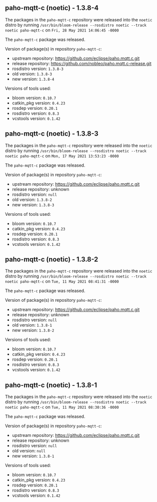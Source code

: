 ## paho-mqtt-c (noetic) - 1.3.8-4

The packages in the `paho-mqtt-c` repository were released into the `noetic` distro by running `/usr/bin/bloom-release --rosdistro noetic --track noetic paho-mqtt-c` on `Fri, 28 May 2021 14:06:45 -0000`

The `paho-mqtt-c` package was released.

Version of package(s) in repository `paho-mqtt-c`:

- upstream repository: https://github.com/eclipse/paho.mqtt.c.git
- release repository: https://github.com/nobleo/paho.mqtt.c-release.git
- rosdistro version: `1.3.8-3`
- old version: `1.3.8-3`
- new version: `1.3.8-4`

Versions of tools used:

- bloom version: `0.10.7`
- catkin_pkg version: `0.4.23`
- rosdep version: `0.20.1`
- rosdistro version: `0.8.3`
- vcstools version: `0.1.42`


## paho-mqtt-c (noetic) - 1.3.8-3

The packages in the `paho-mqtt-c` repository were released into the `noetic` distro by running `/usr/bin/bloom-release --rosdistro noetic --track noetic paho-mqtt-c` on `Mon, 17 May 2021 13:53:23 -0000`

The `paho-mqtt-c` package was released.

Version of package(s) in repository `paho-mqtt-c`:

- upstream repository: https://github.com/eclipse/paho.mqtt.c.git
- release repository: unknown
- rosdistro version: `null`
- old version: `1.3.8-2`
- new version: `1.3.8-3`

Versions of tools used:

- bloom version: `0.10.7`
- catkin_pkg version: `0.4.23`
- rosdep version: `0.20.1`
- rosdistro version: `0.8.3`
- vcstools version: `0.1.42`


## paho-mqtt-c (noetic) - 1.3.8-2

The packages in the `paho-mqtt-c` repository were released into the `noetic` distro by running `/usr/bin/bloom-release --rosdistro noetic --track noetic paho-mqtt-c` on `Tue, 11 May 2021 08:41:31 -0000`

The `paho-mqtt-c` package was released.

Version of package(s) in repository `paho-mqtt-c`:

- upstream repository: https://github.com/eclipse/paho.mqtt.c.git
- release repository: unknown
- rosdistro version: `null`
- old version: `1.3.8-1`
- new version: `1.3.8-2`

Versions of tools used:

- bloom version: `0.10.7`
- catkin_pkg version: `0.4.23`
- rosdep version: `0.20.1`
- rosdistro version: `0.8.3`
- vcstools version: `0.1.42`


## paho-mqtt-c (noetic) - 1.3.8-1

The packages in the `paho-mqtt-c` repository were released into the `noetic` distro by running `/usr/bin/bloom-release --rosdistro noetic --track noetic paho-mqtt-c` on `Tue, 11 May 2021 08:30:36 -0000`

The `paho-mqtt-c` package was released.

Version of package(s) in repository `paho-mqtt-c`:

- upstream repository: https://github.com/eclipse/paho.mqtt.c.git
- release repository: unknown
- rosdistro version: `null`
- old version: `null`
- new version: `1.3.8-1`

Versions of tools used:

- bloom version: `0.10.7`
- catkin_pkg version: `0.4.23`
- rosdep version: `0.20.1`
- rosdistro version: `0.8.3`
- vcstools version: `0.1.42`


